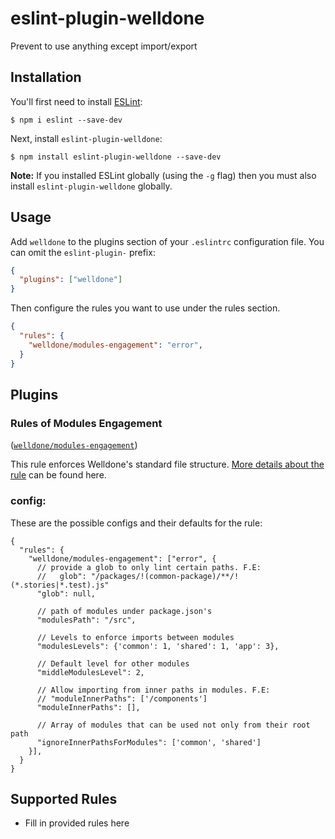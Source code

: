 # eslint-plugin-welldone

Prevent to use anything except import/export

## Installation

You'll first need to install [ESLint](http://eslint.org):

```
$ npm i eslint --save-dev
```

Next, install `eslint-plugin-welldone`:

```
$ npm install eslint-plugin-welldone --save-dev
```

**Note:** If you installed ESLint globally (using the `-g` flag) then you must also install `eslint-plugin-welldone` globally.

## Usage

Add `welldone` to the plugins section of your `.eslintrc` configuration file. You can omit the `eslint-plugin-` prefix:

```json
{
  "plugins": ["welldone"]
}
```

Then configure the rules you want to use under the rules section.

```json
{
  "rules": {
    "welldone/modules-engagement": "error",
  }
}
```

## Plugins
### Rules of Modules Engagement

([`welldone/modules-engagement`](./rules/modules-engagement))

This rule enforces Welldone's standard file structure.
[More details about the rule](https://welldone-software.gitbook.io/welldone-file-structure/modules/modules#rules-of-engagement)
can be found here.

### config:
These are the possible configs and their defaults for the rule:

```json5
{
  "rules": {
    "welldone/modules-engagement": ["error", {
      // provide a glob to only lint certain paths. F.E:
      //   glob": "/packages/!(common-package)/**/!(*.stories|*.test).js"
      "glob": null, 
      
      // path of modules under package.json's
      "modulesPath": "/src",
      
      // Levels to enforce imports between modules
      "modulesLevels": {'common': 1, 'shared': 1, 'app': 3},
      
      // Default level for other modules
      "middleModulesLevel": 2,
      
      // Allow importing from inner paths in modules. F.E:
      // "moduleInnerPaths": ['/components']
      "moduleInnerPaths": [],
      
      // Array of modules that can be used not only from their root path
      "ignoreInnerPathsForModules": ['common', 'shared']
    }],
  }
}
```

## Supported Rules

- Fill in provided rules here
